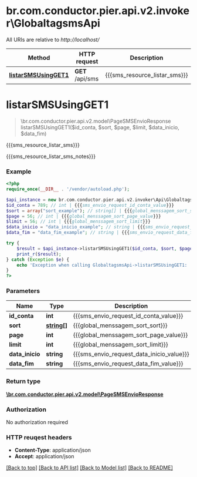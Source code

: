 # br.com.conductor.pier.api.v2.invoker\GlobaltagsmsApi

All URIs are relative to *http://localhost/*

Method | HTTP request | Description
------------- | ------------- | -------------
[**listarSMSUsingGET1**](GlobaltagsmsApi.md#listarSMSUsingGET1) | **GET** /api/sms | {{{sms_resource_listar_sms}}}


# **listarSMSUsingGET1**
> \br.com.conductor.pier.api.v2.model\PageSMSEnvioResponse listarSMSUsingGET1($id_conta, $sort, $page, $limit, $data_inicio, $data_fim)

{{{sms_resource_listar_sms}}}

{{{sms_resource_listar_sms_notes}}}

### Example 
```php
<?php
require_once(__DIR__ . '/vendor/autoload.php');

$api_instance = new br.com.conductor.pier.api.v2.invoker\Api\GlobaltagsmsApi();
$id_conta = 789; // int | {{{sms_envio_request_id_conta_value}}}
$sort = array("sort_example"); // string[] | {{{global_menssagem_sort_sort}}}
$page = 56; // int | {{{global_menssagem_sort_page_value}}}
$limit = 56; // int | {{{global_menssagem_sort_limit}}}
$data_inicio = "data_inicio_example"; // string | {{{sms_envio_request_data_inicio_value}}}
$data_fim = "data_fim_example"; // string | {{{sms_envio_request_data_fim_value}}}

try { 
    $result = $api_instance->listarSMSUsingGET1($id_conta, $sort, $page, $limit, $data_inicio, $data_fim);
    print_r($result);
} catch (Exception $e) {
    echo 'Exception when calling GlobaltagsmsApi->listarSMSUsingGET1: ', $e->getMessage(), "\n";
}
?>
```

### Parameters

Name | Type | Description  | Notes
------------- | ------------- | ------------- | -------------
 **id_conta** | **int**| {{{sms_envio_request_id_conta_value}}} | 
 **sort** | [**string[]**](string.md)| {{{global_menssagem_sort_sort}}} | [optional] 
 **page** | **int**| {{{global_menssagem_sort_page_value}}} | [optional] 
 **limit** | **int**| {{{global_menssagem_sort_limit}}} | [optional] 
 **data_inicio** | **string**| {{{sms_envio_request_data_inicio_value}}} | [optional] 
 **data_fim** | **string**| {{{sms_envio_request_data_fim_value}}} | [optional] 

### Return type

[**\br.com.conductor.pier.api.v2.model\PageSMSEnvioResponse**](PageSMSEnvioResponse.md)

### Authorization

No authorization required

### HTTP reuqest headers

 - **Content-Type**: application/json
 - **Accept**: application/json

[[Back to top]](#) [[Back to API list]](../README.md#documentation-for-api-endpoints) [[Back to Model list]](../README.md#documentation-for-models) [[Back to README]](../README.md)

